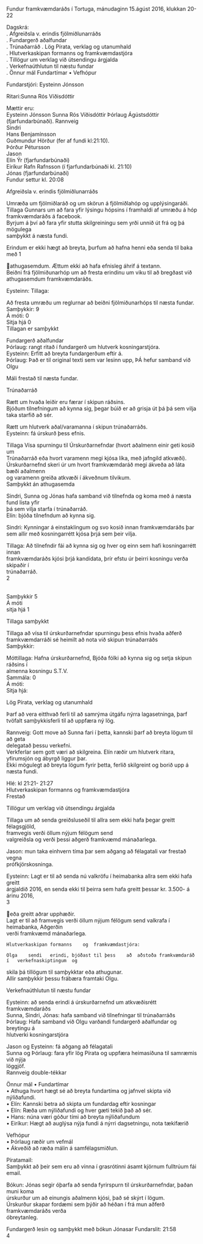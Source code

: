 Fundur	framkvæmdaráðs	í	Tortuga,	mánudaginn	15.ágúst	2016,	klukkan	20-22	
	
Dagskrá:	
.	Afgreiðsla	v.	erindis	fjölmiðlunarráðs	
.	Fundargerð	aðalfundar		
.	Trúnaðarráð	
.	Lög	Pírata,	verklag	og	utanumhald	
.	Hlutverkaskipan	formanns	og	framkvæmdastjóra	
.	Tillögur	um	verklag	við	útsendingu	árgjalda	
.	Verkefnaúthlutun	til	næstu	fundar	
.	Önnur	mál	
Fundartímar	
•
Vefhópur	
	
Fundarstjóri:	Eysteinn	Jónsson	
	
Ritari:Sunna	Rós	Víðisdóttir	
	
Mættir	eru:		
Eysteinn	Jónsson	
Sunna	Rós	Víðisdóttir	
Þórlaug	Ágústsdóttir	(fjarfundarbúnaði).	
Rannveig	
Sindri	
Hans	Benjamínsson	
Guðmundur	Hörður	(fer	af	fundi	kl:21:10).	
Þórður	Pétursson	
Jason	
Elín	Ýr	(fjarfundarbúnaði)	
Eiríkur	Rafn	Rafnsson	(í	fjarfundarbúnaði	kl.	21:10)	
Jónas	(fjarfundarbúnaði)	
Fundur	settur	kl.	20:08	
	
	
Afgreiðsla	v.	erindis	fjölmiðlunarráðs	
	
Umræða	um	fjölmiðlaráð	og		um	skörun	á	fjölmiðlahóp	og	upplýsingaráði.	
Tillaga	Gunnars	um	að	fara	yfir	lýsingu	hópsins	í	framhaldi	af	umræðu	á	hóp	
framkvæmdaráðs	á	facebook.	
Byrjum	á	því	að	fara	yfir	stutta	skilgreiningu	sem	yrði	unnið	út	frá	og	þá	mögulega	
samþykkt	á	næsta	fundi.	
	
	
Erindum	er	ekki	hægt	að	breyta,	þurfum	að	hafna	henni	eða	senda	til	baka	með	
1

athugasemdum.	Ættum	ekki	að	hafa	efnisleg	áhrif	á	textann.	
Beiðni	frá	fjölmiðunarhóp	um	að	fresta	erindinu	um	viku	til	að	bregðast	við	
athugasemdum	framkvæmdaráðs.	
	
Eysteinn:	Tillaga:	
	
Að	fresta	umræðu	um	reglurnar	að	beiðni	fjölmiðunarhóps	til	næsta	fundar.	
Samþykkir:	9	
Á	móti:	0	
Sitja	hjá	0	
Tillagan	er	samþykkt	
	
Fundargerð	aðalfundar		
Þórlaug:	rangt	ritað	í	fundargerð	um	hlutverk	kosningarstjóra.	
Eysteinn:	Erfitt	að	breyta	fundargerðum	eftir	á.	
Þórlaug:	Það	er	til	original	texti	sem	var	lesinn	upp,	ÞÁ	hefur	samband	við	Olgu	
	
Máli	frestað	til	næsta	fundar.	
	
Trúnaðarráð	
	
Rætt	um	hvaða	leiðir	eru	færar	í	skipun	ráðsins.	
Bjóðum	tilnefningum	að	kynna	sig,	þegar	búið	er	að	grisja	út	þá	þá	sem	vilja	taka	starfið	
að	sér.	
	
Rætt	um	hlutverk	aðal/varamanna	í	skipun	trúnaðarráðs.	
Eysteinn:	fá	úrskurð	þess	efnis.	
	
Tillaga	Vísa	spurningu	til	Úrskurðarnefndar	(hvort	aðalmenn	einir	geti	kosið	um	
Trúnaðarráð	eða	hvort	varamenn	megi	kjósa	líka,	með	jafngild	atkvæði).	
Úrskurðarnefnd	skeri	úr	um	hvort	framkvæmdaráð	megi	ákveða	að	láta	bæði	aðalmenn	
og	varamenn	greiða	atkvæði	í	ákveðnum	tilvikum.	
Samþykkt	án	athugasemda	
	
Sindri,	Sunna	og	Jónas	hafa	samband	við	tilnefnda	og	koma	með	á	næsta	fund	lista	yfir	
þá	sem	vilja	starfa	í	trúnaðarráð.	
Elín:	bjóða	tilnefndum	að	kynna	sig.	
	
Sindri:	Kynningar	á	einstaklingum	og	svo	kosið	innan	framkvæmdaráðs	þar	sem	allir	með	
kosningarrétt	kjósa	þrjá	sem	þeir	vilja.	
	
Tillaga:	Að	tilnefndir	fái	að	kynna	sig	og	hver	og	einn	sem	hafi	kosningarrétt	innan	
framkvæmdaráðs	kjósi	þrjá	kandídata,	þrír	efstu	úr	þeirri	kosningu	verða	skipaðir	í	
trúnaðarráð.	
2

	
Samþykkir	5	
Á	móti		
sitja	hjá	1	
	
Tillaga	samþykkt	
	
Tillaga	að	vísa	til	úrskurðarnefndar	spurningu	þess	efnis	hvaða	aðferð	framkvæmdarráði	
sé	heimilt	að	nota	við	skipun	trúnaðarráðs	
Samþykkir:			
	
Móttillaga:	Hafna	úrskurðarnefnd,	Bjóða	fólki	að	kynna	sig	og	setja	skipun	ráðsins	í	
almenna	kosningu	S.T.V.	
Sammála:	0	
Á	móti:		
Sitja	hjá:		
	
Lög	Pírata,	verklag	og	utanumhald	
	
Þarf	að	vera	eitthvað	ferli	til	að	samrýma	útgáfu	nýrra	lagasetninga,	þarf	tvöfalt	
samþykkisferli	til	að	uppfæra	
ný	lög.	
	
Rannveig:	Gott	move	að	Sunna	fari	í	þetta,	kannski	þarf	að	breyta	lögum	til	að	geta	
delegatað	þessu	verkefni.	
Verkferlar	sem	gott	væri	að	skilgreina.	
Elín	ræðir	um	hlutverk	ritara,	yfirumsjón	og	ábyrgð	liggur	þar.	
Ekki	mögulegt	að	breyta	lögum	fyrir	þetta,		ferlið	skilgreint	og	borið	upp	á	næsta	fundi.	
	
Hlé:	kl	21:21-	21:27	
Hlutverkaskipan	formanns	og	framkvæmdastjóra	
Frestað	
	
Tillögur	um	verklag	við	útsendingu	árgjalda	
	
Tillaga	um	að	senda	greiðsluseðil	til	allra	sem	ekki	hafa	þegar	greitt	félagsgjöld,	
framvegis	verði	öllum	nýjum	félögum	send	
valgreiðsla	og	verði	þessi	aðgerð	framkvæmd	mánaðarlega.	
	
Jason:	mun	taka	einhvern	tíma	þar	sem	aðgang	að	félagatali	var	frestað	vegna	
prófkjörskosninga.	
	
Eysteinn:	Lagt	er	til	að	senda	nú	valkröfu	í	heimabanka	allra	sem	ekki	hafa	greitt	
árgjaldið	2016,	en	senda	ekki	til	þeirra	sem	hafa	greitt	þessar	kr.	3.500-	á	árinu	2016,	
3

eða	greitt	aðrar	upphæðir.	
Lagt	er	til	að	framvegis	verði	öllum	nýjum	félögum	send	valkrafa	í	heimabanka,	Aðgerðin	
verði	framkvæmd	mánaðarlega.	
	
	Hlutverkaskipan	formanns	og	framkvæmdastjóra:	
	
	Olga	sendi	erindi,	bjóðast	til	þess	að	aðstoða	framkvæmdaráð	í	verkefnaskiptingum	og	
skila	þá	tillögum	til	samþykktar	eða	athugunar.	
	Allir	samþykkir	þessu	frábæra	framtaki	Olgu.	
	
Verkefnaúthlutun	til	næstu	fundar	
	
Eysteinn:	að	senda	erindi	á	úrskurðarnefnd	um	atkvæðisrétt	framkvæmdaráðs	
Sunna,	Sindri,	Jónas:	hafa	samband	við	tilnefningar	til	trúnaðarráðs	
Þórlaug:	Hafa	samband	við	Olgu	varðandi	fundargerð	aðalfundar	og	breytingu	á	
hlutverki	kosningarstjóra	
	
Jason	og	Eysteinn:	fá	aðgang	að	félagatali	
Sunna	og	Þórlaug:	fara	yfir	lög	Pírata	og	uppfæra	heimasíðuna	til	samræmis	við	nýja	
löggjöf.	
Rannveig	double-tékkar	
	
Önnur	mál	
• Fundartímar		
• Athuga	hvort	hægt	sé	að	breyta	fundartíma	og	jafnvel	skipta	við	nýliðafundi.	
• Elín:	Kannski	betra	að	skipta	um	fundardag	eftir	kosningar	
• Elín:	Ræða	um	nýliðafundi	og	hver	gæti	tekið	það	að	sér.	
• Hans:	núna	væri	góður	tími	að	breyta	nýliðafundum	
• Eiríkur:	Hægt	að	auglýsa	nýja	fundi	á	nýrri	dagsetningu,	nota	tækifærið	
	
Vefhópur	
• Þórlaug	ræðir	um	vefmál	
• Ákveðið	að	ræða	málin	á	samfélagsmiðlun.	
	
Píratamail:		
Samþykkt	að	þeir	sem	eru	að	vinna	í	grasrótinni	ásamt	kjörnum	fulltrúum	fái	email.	
	
Bókun:	Jónas	segir	óþarfa	að	senda	fyrirspurn	til	úrskurðarnefndar,	þaðan	muni	koma	
úrskurður	um	að	einungis	aðalmenn	kjósi,	það	sé	skýrt	í	lögum.	
Úrskurður	skapar	fordæmi	sem	þýðir	að	héðan	í	frá	mun	aðferð	framkvæmdaráðs	verða	
óbreytanleg.	
	
Fundargerð	lesin	og	samþykkt	með	bókun	Jónasar	
Fundarslit:	21:58	
4

